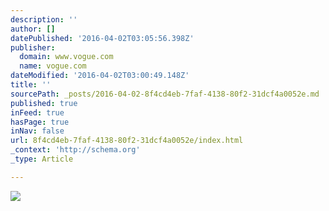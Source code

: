 ```yaml
---
description: ''
author: []
datePublished: '2016-04-02T03:05:56.398Z'
publisher:
  domain: www.vogue.com
  name: vogue.com
dateModified: '2016-04-02T03:00:49.148Z'
title: ''
sourcePath: _posts/2016-04-02-8f4cd4eb-7faf-4138-80f2-31dcf4a0052e.md
published: true
inFeed: true
hasPage: true
inNav: false
url: 8f4cd4eb-7faf-4138-80f2-31dcf4a0052e/index.html
_context: 'http://schema.org'
_type: Article

---
```

![](http://media.vogue.com/r/w_2000/2016/01/04/hedi-slimane-breaker.jpg)